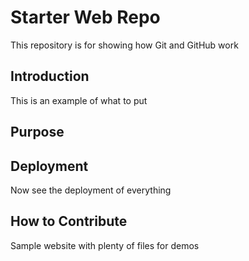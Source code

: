 # Starter Web Repo

This repository is for showing how Git and GitHub work

## Introduction

This is an example of what to put

## Purpose

## Deployment

Now see the deployment of everything

## How to Contribute

Sample website with plenty of files for demos 